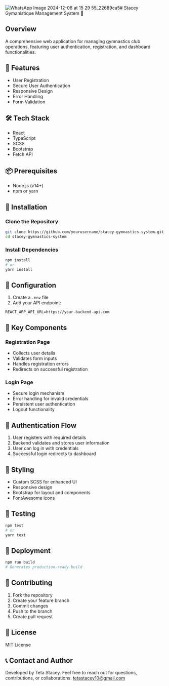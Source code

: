 ![WhatsApp Image 2024-12-06 at 15 29 55_22689ca5](https://github.com/user-attachments/assets/98435b51-c5c3-4816-b6a1-1c2405523f1e)# Stacey Gymanistique Management System 🏅

## Overview
A comprehensive web application for managing gymnastics club operations, featuring user authentication, registration, and dashboard functionalities.

## 🌟 Features
- User Registration
- Secure User Authentication
- Responsive Design
- Error Handling
- Form Validation

## 🛠 Tech Stack
- React
- TypeScript
- SCSS
- Bootstrap
- Fetch API

## 📦 Prerequisites
- Node.js (v14+)
- npm or yarn

## 🚀 Installation

### Clone the Repository
```bash
git clone https://github.com/yourusername/stacey-gymnastics-system.git
cd stacey-gymnastics-system
```

### Install Dependencies
```bash
npm install
# or
yarn install
```

## 🔧 Configuration
1. Create a `.env` file
2. Add your API endpoint:
```
REACT_APP_API_URL=https://your-backend-api.com
```

## 📝 Key Components

### Registration Page
- Collects user details
- Validates form inputs
- Handles registration errors
- Redirects on successful registration

### Login Page
- Secure login mechanism
- Error handling for invalid credentials
- Persistent user authentication
- Logout functionality

## 🔐 Authentication Flow
1. User registers with required details
2. Backend validates and stores user information
3. User can log in with credentials
4. Successful login redirects to dashboard

## 📍 Styling
- Custom SCSS for enhanced UI
- Responsive design
- Bootstrap for layout and components
- FontAwesome icons

## 🧪 Testing
```bash
npm test
# or
yarn test
```

## 🚢 Deployment
```bash
npm run build
# Generates production-ready build
```

## 🤝 Contributing
1. Fork the repository
2. Create your feature branch
3. Commit changes
4. Push to the branch
5. Create pull request

## 📜 License
MIT License

## 📞 Contact and Author
Developed by Teta Stacey.
Feel free to reach out for questions, contributions, or collaborations.
tetastacey10@gmail.com 
```
